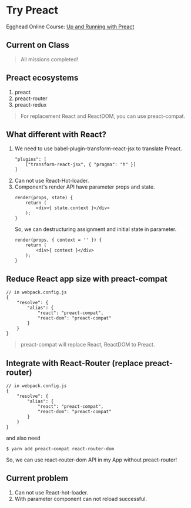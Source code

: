 # Try Preact

Egghead Online Course: [Up and Running with Preact](https://egghead.io/courses/up-and-running-with-preact)

## Current on Class

> All missions completed!

## Preact ecosystems

1. preact
2. preact-router
3. preact-redux

> For replacement React and ReactDOM, you can use preact-compat.

## What different with React?

1. We need to use babel-plugin-transform-react-jsx to translate Preact.
    ```
    "plugins": [
        ["transform-react-jsx", { "pragma": "h" }]
    ]
    ```
2. Can not use React-Hot-loader.
3. Component's render API have parameter props and state.
    ```
    render(props, state) {
        return (
            <div>{ state.context }</div>
        );
    }
    ```
    So, we can destructuring assignment and initial state in parameter.
    ```
    render(props, { context = '' }) {
        return (
            <div>{ context }</div>
        );
    }
    ```

## Reduce React app size with preact-compat

```
// in webpack.config.js
{
    "resolve": {
        "alias": {
            "react": "preact-compat",
            "react-dom": "preact-compat"
        }
    }
}
```

> preact-compat will replace React, ReactDOM to Preact.

## Integrate with React-Router (replace preact-router)

```
// in webpack.config.js
{
    "resolve": {
        "alias": {
            "react": "preact-compat",
            "react-dom": "preact-compat"
        }
    }
}
```

and also need

```
$ yarn add preact-compat react-router-dom
```

So, we can use react-router-dom API in my App without preact-router!

## Current problem

1. Can not use React-hot-loader.
2. With parameter component can not reload successful.
